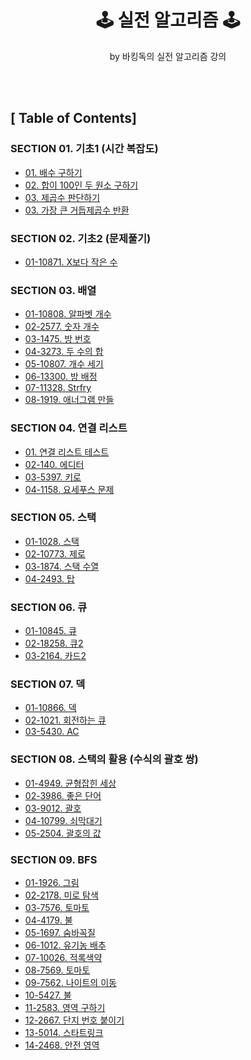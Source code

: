 <div align="center">

<h1> 🕹 <b>실전 알고리즘</b> 🕹 </h1>
<p> by 바킹독의 실전 알고리즘 강의 </p>

</div>

<br>
<br>

## [ Table of Contents]
### **SECTION 01. 기초1 (시간 복잡도)**
- [01. 배수 구하기](https://github.com/kellyihyeon/algorithm/blob/main/barkingdog-tutorial/src/com/github/kellyihyeon/section01_timecomplexity/MultipleFinder.java)
- [02. 합이 100인 두 원소 구하기](https://github.com/kellyihyeon/algorithm/blob/main/barkingdog-tutorial/src/com/github/kellyihyeon/section01_timecomplexity/PairWithSum100Finder.java)
- [03. 제곱수 판단하기](https://github.com/kellyihyeon/algorithm/blob/main/barkingdog-tutorial/src/com/github/kellyihyeon/section01_timecomplexity/PerfectSquare.java)
- [03. 가장 큰 거듭제곱수 반환](https://github.com/kellyihyeon/algorithm/blob/main/barkingdog-tutorial/src/com/github/kellyihyeon/section01_timecomplexity/MaxPowerFinder.java)

### **SECTION 02. 기초2 (문제풀기)**
- [01-10871. X보다 작은 수](https://github.com/kellyihyeon/algorithm/blob/main/barkingdog-tutorial/src/com/github/kellyihyeon/section02_basic/NumberLessThanX.java)

### **SECTION 03. 배열**
- [01-10808. 알파벳 개수](https://github.com/kellyihyeon/algorithm/blob/main/barkingdog-tutorial/src/com/github/kellyihyeon/section03_array/AlphabetCounter.java)
- [02-2577. 숫자 개수](https://github.com/kellyihyeon/algorithm/blob/main/barkingdog-tutorial/src/com/github/kellyihyeon/section03_array/NumbersCounter.java)
- [03-1475. 방 번호](https://github.com/kellyihyeon/algorithm/blob/main/barkingdog-tutorial/src/com/github/kellyihyeon/section03_array/RoomNumber.java)
- [04-3273. 두 수의 합](https://github.com/kellyihyeon/algorithm/blob/main/barkingdog-tutorial/src/com/github/kellyihyeon/section03_array/TwoNumberSum.java)
- [05-10807. 개수 세기](https://github.com/kellyihyeon/algorithm/blob/main/barkingdog-tutorial/src/com/github/kellyihyeon/section03_array/Counter.java)
- [06-13300. 방 배정](https://github.com/kellyihyeon/algorithm/blob/main/barkingdog-tutorial/src/com/github/kellyihyeon/section03_array/RoomAssignment.java)
- [07-11328. Strfry](https://github.com/kellyihyeon/algorithm/blob/main/barkingdog-tutorial/src/com/github/kellyihyeon/section03_array/Strfry.java)
- [08-1919. 애너그램 만들](https://github.com/kellyihyeon/algorithm/blob/main/barkingdog-tutorial/src/com/github/kellyihyeon/section03_array/AnagramSolver.java)

### **SECTION 04. 연결 리스트**
- [01. 연결 리스트 테스트](https://github.com/kellyihyeon/algorithm/blob/main/barkingdog-tutorial/src/com/github/kellyihyeon/section04linkedlist/LinkedListTest.java)
- [02-140. 에디터](https://github.com/kellyihyeon/algorithm/blob/main/barkingdog-tutorial/src/com/github/kellyihyeon/section04linkedlist/Editor.java)
- [03-5397. 키로](https://github.com/kellyihyeon/algorithm/blob/main/barkingdog-tutorial/src/com/github/kellyihyeon/section04linkedlist/Keylogger.java)
- [04-1158. 요세푸스 문제](https://github.com/kellyihyeon/algorithm/blob/main/barkingdog-tutorial/src/com/github/kellyihyeon/section04linkedlist/JosephusProblem.java)

### **SECTION 05. 스택**
- [01-1028. 스택](https://github.com/kellyihyeon/algorithm/blob/main/barkingdog-tutorial/src/com/github/kellyihyeon/section05stack/Stack.java)
- [02-10773. 제로](https://github.com/kellyihyeon/algorithm/blob/main/barkingdog-tutorial/src/com/github/kellyihyeon/section05stack/Zero.java)
- [03-1874. 스택 수열](https://github.com/kellyihyeon/algorithm/blob/main/barkingdog-tutorial/src/com/github/kellyihyeon/section05stack/StackSequence.java)
- [04-2493. 탑](https://github.com/kellyihyeon/algorithm/blob/main/barkingdog-tutorial/src/com/github/kellyihyeon/section05stack/LaserTower.java)

### **SECTION 06. 큐**
- [01-10845. 큐](https://github.com/kellyihyeon/algorithm/blob/main/barkingdog-tutorial/src/com/github/kellyihyeon/section06queue/Queue.java)
- [02-18258. 큐2](https://github.com/kellyihyeon/algorithm/blob/main/barkingdog-tutorial/src/com/github/kellyihyeon/section06queue/OptimizedQueue.java)
- [03-2164. 카드2](https://github.com/kellyihyeon/algorithm/blob/main/barkingdog-tutorial/src/com/github/kellyihyeon/section06queue/Card.java)

### **SECTION 07. 덱**
- [01-10866. 덱](https://github.com/kellyihyeon/algorithm/blob/main/barkingdog-tutorial/src/com/github/kellyihyeon/section07Deque/Deque.java)
- [02-1021. 회전하는 큐](https://github.com/kellyihyeon/algorithm/blob/main/barkingdog-tutorial/src/com/github/kellyihyeon/section07Deque/RotatingQueue.java)
- [03-5430. AC](https://github.com/kellyihyeon/algorithm/blob/main/barkingdog-tutorial/src/com/github/kellyihyeon/section07Deque/Ac.java)

### **SECTION 08. 스택의 활용 (수식의 괄호 쌍)**
- [01-4949. 균형잡힌 세상](https://github.com/kellyihyeon/algorithm/blob/main/barkingdog-tutorial/src/com/github/kellyihyeon/section08stackutilization/BalancedUniverse.java)
- [02-3986. 좋은 단어](https://github.com/kellyihyeon/algorithm/blob/main/barkingdog-tutorial/src/com/github/kellyihyeon/section08stackutilization/GoodWord.java)
- [03-9012. 괄호](https://github.com/kellyihyeon/algorithm/blob/main/barkingdog-tutorial/src/com/github/kellyihyeon/section08stackutilization/ParenthesisString.java)
- [04-10799. 쇠막대기](https://github.com/kellyihyeon/algorithm/blob/main/barkingdog-tutorial/src/com/github/kellyihyeon/section08stackutilization/Pipe.java)
- [05-2504. 괄호의 값](https://github.com/kellyihyeon/algorithm/blob/main/barkingdog-tutorial/src/com/github/kellyihyeon/section08stackutilization/BracketValueCalculator.java)

### **SECTION 09. BFS**
- [01-1926. 그림](https://github.com/kellyihyeon/algorithm/blob/main/barkingdog-tutorial/src/com/github/kellyihyeon/section09bfs/Picture.java)
- [02-2178. 미로 탐색](https://github.com/kellyihyeon/algorithm/blob/main/barkingdog-tutorial/src/com/github/kellyihyeon/section09bfs/MazeExplorer.java)
- [03-7576. 토마토](https://github.com/kellyihyeon/algorithm/blob/main/barkingdog-tutorial/src/com/github/kellyihyeon/section09bfs/Tomato.java)
- [04-4179. 불](https://github.com/kellyihyeon/algorithm/blob/main/barkingdog-tutorial/src/com/github/kellyihyeon/section09bfs/Fire.java)
- [05-1697. 숨바꼭질](https://github.com/kellyihyeon/algorithm/blob/main/barkingdog-tutorial/src/com/github/kellyihyeon/section09bfs/HideAndSeek.java)
- [06-1012. 유기농 배추](https://github.com/kellyihyeon/algorithm/blob/main/barkingdog-tutorial/src/com/github/kellyihyeon/section09bfs/OrganicCabbage.java)
- [07-10026. 적록색약](https://github.com/kellyihyeon/algorithm/blob/main/barkingdog-tutorial/src/com/github/kellyihyeon/CowArt.java)
- [08-7569. 토마토](https://github.com/kellyihyeon/algorithm/blob/main/barkingdog-tutorial/src/com/github/kellyihyeon/TomatoBoxes.java)
- [09-7562. 나이트의 이동](https://github.com/kellyihyeon/algorithm/blob/main/barkingdog-tutorial/src/com/github/kellyihyeon/KnightMovement.java)
- [10-5427. 불](https://github.com/kellyihyeon/algorithm/blob/main/barkingdog-tutorial/src/com/github/kellyihyeon/Escape.java)
- [11-2583. 영역 구하기](https://github.com/kellyihyeon/algorithm/blob/main/barkingdog-tutorial/src/com/github/kellyihyeon/AreaCalculator.java)
- [12-2667. 단지 번호 붙이기](https://github.com/kellyihyeon/algorithm/blob/main/barkingdog-tutorial/src/com/github/kellyihyeon/ResidentialZone.java)
- [13-5014. 스타트링크](https://github.com/kellyihyeon/algorithm/blob/main/barkingdog-tutorial/src/com/github/kellyihyeon/StartLink.java)
- [14-2468. 안전 영역](https://github.com/kellyihyeon/algorithm/blob/main/barkingdog-tutorial/src/com/github/kellyihyeon/RefugeArea.java)